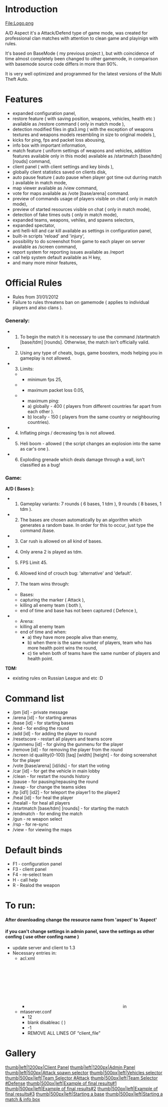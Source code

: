 Introduction
============

[<File:Logo.png>](/File:Logo.png.md "wikilink")

A/D Aspect it's a Attack/Defend type of game mode, was created for professional clan matches with attention to clean game and playinign with rules.

It's based on BaseMode ( my previous project ), but with coincidence of time almost completely been changed to other gamemode, in comparison with basemode source code differs in more than 90%.

It is very well optimized and programmed for the latest versions of the Multi Theft Auto.

Features
========

-   expanded configuration panel,
-   restore feature ( with saving position, weapons, vehicles, health etc ) available as /restore command ( only in match mode ),
-   detection modified files in gta3.img ( with the exception of weapons textures and weapons models resembling in size to original models ),
-   kicks for ping, fps and packet loss abousing,
-   info box with important information,
-   match feature ( uniform settings of weapons and vehicles, addition features available only in this mode) available as /startmatch \[base/tdm\] \[rouds\] command,
-   client panel ( with client settings and key binds ),
-   globally client statistics saved on clients disk,
-   auto pause feature ( auto pause when player got time out durring match ) available in match mode,
-   map viewer available as /view command,
-   vote for maps available as /vote \[base/arena\] command.
-   preview of commands usage of players visible on chat ( only in match mode),
-   preview of started resources visible on chat ( only in match mode),
-   detection of fake times outs ( only in match mode),
-   expanded teams, weapons, vehiles, and spawns selectors,
-   expanded spectator,
-   anti helli-kill and car kill available as settings in configuration panel,
-   built-in scripts 'reload' and 'injury',
-   possibility to do screenshot from game to each player on server available as /screen command,
-   report system for reporting issues available as /report
-   call help system default available as H key,
-   and many more minor features,

Official Rules
==============

-   Rules from 31/01/2012
-   Failure to rules threatens ban on gamemode ( applies to individual players and also clans ).

### Generaly:

-   1. To begin the match it is necessary to use the command /startmatch \[base/tdm\] \[rounds\]. Otherwise, the match isn't officially valid.
-   2. Using any type of cheats, bugs, game boosters, mods helping you in gameplay is not allowed.
-   3. Limits:
    -   - minimum fps 25,
    -   - maximum packet loss 0.05,
    -   - maximum ping:
        -   a) globally - 400 ( players from different countries far apart from each other ).
        -   b) locally - 150 ( players from the same country or neighbouring countries).
-   4. Inflating pings / decreasing fps is not allowed.
-   5. Heli boom - allowed ( the script changes an explosion into the same as car's one ).
-   6. Exploding grenade which deals damage through a wall, isn't classified as a bug!

### Game:

**A/D ( Bases ):**

-   1. Gameplay variants: 7 rounds ( 6 bases, 1 tdm ), 9 rounds ( 8 bases, 1 tdm ).
-   2. The bases are chosen automatically by an algorithm which generates a random base. In order for this to occur, just type the command /base.
-   3. Car rush is allowed on all kind of bases.
-   4. Only arena 2 is played as tdm.
-   5. FPS Limit 45.
-   6. Allowed kind of crouch bug: 'alternative' and 'default'.
-   7. The team wins through:
-   - Bases:
    -   capturing the marker ( Attack ),
    -   killing all enemy team ( both ),
    -   end of time and base has not been captured ( Defence ),
-   - Arena:
    -   killing all enemy team
    -   end of time and when:
        -   a) they have more people alive than enemy,
        -   b) when there is the same number of players, team who has more health point wins the round,
        -   c) tie when both of teams have the same number of players and health point.

**TDM:**

-   existing rules on Russian League and etc :D

Command list
============

-   /pm \[id\] - private message
-   /arena \[id\] - for starting arenas
-   /base \[id\] - for starting bases
-   /end - for ending the round
-   /add \[id\] - for adding the player to round
-   /resetscore - restart all players and teams score
-   /gunmenu \[id\] - for giving the gunmenu for the player
-   /remove \[id\] - for removing the player from the round
-   /screen id quaility(0-100) \[taq\] \[width\] \[height\] - for doing screenshot for the player
-   /vote \[base/arena\] \[id/ids\] - for start the voting
-   /car \[id\] - for get the vehicle in main lobby
-   /clean - for restart the rounds history
-   /pause - for pausing/repausing the round
-   /swap - for change the teams sides
-   /tp \[id1\] \[id2\] - for teleport the player1 to the player2
-   /heal \[id\] - for heal the player
-   /healall - for heal all players
-   /startmatch \[base/tdm\] \[rounds\] - for starting the match
-   /endmatch - for ending the match
-   /gun - re weapon select
-   /rsp - for re-sync
-   /view - for viewing the maps

Default binds
=============

-   F1 - configuration panel
-   F3 - client panel
-   F4 - re-select team
-   H - call help
-   R - Realod the weapon

To run:
=======

#### After downloading change the resource name from 'aspect' to 'Aspect'

#### if you can't change settings in admin panel, save the settings as other confing ( use other confing name )

-   update server and client to 1.3
-   Necessary entries in:
    -   acl.xml
        -   <object name="resource.Aspect"></object> in <group name="Admin">
    -   mtaserver.conf
        -   <enablesd>12</enablesd>
        -   blank disableac ( <disableac></disableac> )
        -   <verifyclientsettings>-1</verifyclientsettings>
        -   REMOVE ALL LINES OF “client\_file”

Gallery
=======

[thumb|left|1200px|Client Panel](/File:1.png.md "wikilink") [thumb|left|1200px|Admin Panel](/File:2.png.md "wikilink") [thumb|left|500px|Attack spawn selector](/File:Mta-screen_2012-02-01_22-41-58.png.md "wikilink") [thumb|500px|left|Vehicles selector](/File:Mta-screen_2012-02-01_22-41-47.png.md "wikilink") [thumb|500px|left|Team Selector \#Attack](/File:Mta-screen_2011-12-02_08-22-19.png.md "wikilink") [thumb|500px|left|Team Selector \#Defense](/File:Mta-screen_2011-12-02_08-22-35.png.md "wikilink") [thumb|500px|left|Example of final results\#1](/File:Mta-screen_2011-11-29_12-51-24.jpg.md "wikilink") [thumb|500px|left|Example of final results\#2](/File:Mta-screen_2011-11-30_20-23-30.jpg.md "wikilink") [thumb|500px|left|Example of final results\#3](/File:Mta-screen_2012-01-15_23-16-56.jpg.md "wikilink") [thumb|500px|left|Starting a base](/File:Mta-screen_2012-02-01_22-51-03.jpg.md "wikilink") [thumb|500px|left|Starting a match & info box](/File:Mta-screen_2012-02-01_22-40-44.jpg.md "wikilink")

